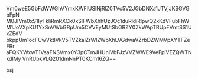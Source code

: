 Vm0weE5GbFdWWGhVYmxKWFlUSlNjRlZ0TVc5V2JGbDNXa1JTVjJKSGVGbFpN
M0JIVm0xS1IyTkliRmRXCk0xSlFWbXhhUzJOc1duRldiRlpwQ2xKdVFubFhW
M1JoVXpKU1YxSnVWbGRpUm5CVVEyMUtSbGRZY0ZkWApTRUpFVmtSS1UxZEdV
bkppUm1ocFUwVktlVkV5TVZkalZrWlZWbXhLVGdwaVZrbDZWMVpXYTFZeFRr
aFQKYWxwT1VsaFNSVmx0Y3pCTmJHUnlVbFJzVVZWWE9VeFpiVEZQWTNkdlMy
VnRUbkVLQ201dmNnPT0KCm16ZQ==

bsj